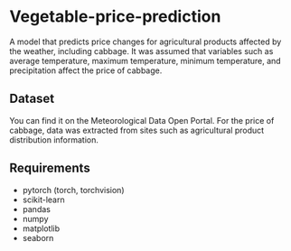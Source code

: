 # Vegetable-price-prediction
A model that predicts price changes for agricultural products affected by the weather, including cabbage.
It was assumed that variables such as average temperature, maximum temperature, minimum temperature, and precipitation affect the price of cabbage.

## Dataset
You can find it on the Meteorological Data Open Portal.
For the price of cabbage, data was extracted from sites such as agricultural product distribution information.

## Requirements
- pytorch (torch, torchvision)
- scikit-learn
- pandas
- numpy
- matplotlib
- seaborn
